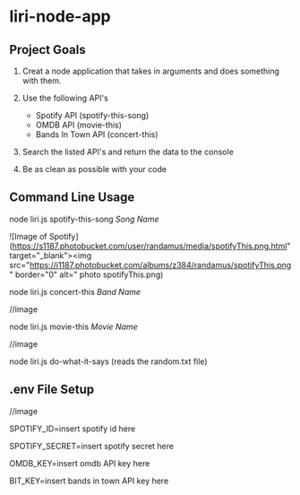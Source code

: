 # liri-node-app

## Project Goals

1. Creat a node application that takes in arguments and does something with them.

2. Use the following API's

    - Spotify API (spotify-this-song)
    - OMDB API (movie-this)
    - Bands In Town API (concert-this)

3. Search the listed API's and return the data to the console

4. Be as clean as possible with your code

## Command Line Usage

node liri.js spotify-this-song *Song Name*

![Image of Spotify](https://s1187.photobucket.com/user/randamus/media/spotifyThis.png.html" target="_blank"><img src="https://i1187.photobucket.com/albums/z384/randamus/spotifyThis.png" border="0" alt=" photo spotifyThis.png)

node liri.js concert-this *Band Name*

//image

node liri.js movie-this *Movie Name*

//image

node liri.js do-what-it-says (reads the random.txt file)


## .env File Setup

//image

SPOTIFY_ID=insert spotify id here

SPOTIFY_SECRET=insert spotify secret here

OMDB_KEY=insert omdb API key here

BIT_KEY=insert bands in town API key here